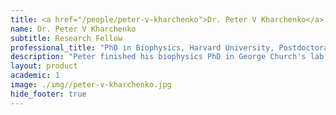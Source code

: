 ```yaml
---
title: <a href="/people/peter-v-kharchenko">Dr. Peter V Kharchenko</a>
name: Dr. Peter V Kharchenko
subtitle: Research Fellow
professional_title: "PhD in Biophysics, Harvard University, Postdoctoral Fellow/Instructor (2006-2011), Assistant Professor of Biomedical Informatics, Harvard Medical School"  # Joined professional titles
description: "Peter finished his biophysics PhD in George Church's lab at Harvard Medical School in 2005 and joined the Park lab in 2006. He now runs his own lab at DBMI, after earning the top spot in a national faculty search."
layout: product
academic: 1
image: ./img//peter-v-kharchenko.jpg
hide_footer: true
---
```

